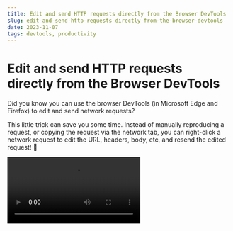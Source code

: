 ```yaml
---
title: Edit and send HTTP requests directly from the Browser DevTools
slug: edit-and-send-http-requests-directly-from-the-browser-devtools
date: 2023-11-07
tags: devtools, productivity
---
```


# Edit and send HTTP requests directly from the Browser DevTools

Did you know you can use the browser DevTools (in Microsoft Edge and Firefox) to edit and send network requests?

This little trick can save you some time.
Instead of manually reproducing a request, or copying the request via the network tab, you can right-click a network request to edit the URL, headers, body, etc, and resend the edited request! 🚀

![](./images/video.mp4)
